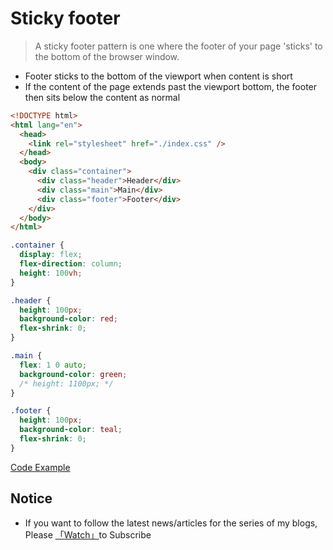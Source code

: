 # Sticky footer

> A sticky footer pattern is one where the footer of your page 'sticks' to the bottom of the browser window.

- Footer sticks to the bottom of the viewport when content is short
- If the content of the page extends past the viewport bottom, the footer then sits below the content as normal

```html
<!DOCTYPE html>
<html lang="en">
  <head>
    <link rel="stylesheet" href="./index.css" />
  </head>
  <body>
    <div class="container">
      <div class="header">Header</div>
      <div class="main">Main</div>
      <div class="footer">Footer</div>
    </div>
  </body>
</html>
```

```css
.container {
  display: flex;
  flex-direction: column;
  height: 100vh;
}

.header {
  height: 100px;
  background-color: red;
  flex-shrink: 0;
}

.main {
  flex: 1 0 auto;
  background-color: green;
  /* height: 1100px; */
}

.footer {
  height: 100px;
  background-color: teal;
  flex-shrink: 0;
}
```

[Code Example](https://codesandbox.io/s/sticky-footer-d56em)

## Notice

* If you want to follow the latest news/articles for the series of my blogs, Please [「Watch」](https://github.com/n0ruSh/blogs/)to Subscribe